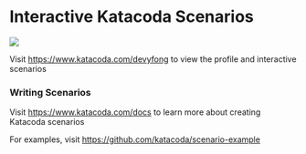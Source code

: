 # Interactive Katacoda Scenarios

[![](http://shields.katacoda.com/katacoda/devyfong/count.svg)](https://www.katacoda.com/devyfong "Get your profile on Katacoda.com")

Visit https://www.katacoda.com/devyfong to view the profile and interactive scenarios

### Writing Scenarios
Visit https://www.katacoda.com/docs to learn more about creating Katacoda scenarios

For examples, visit https://github.com/katacoda/scenario-example
